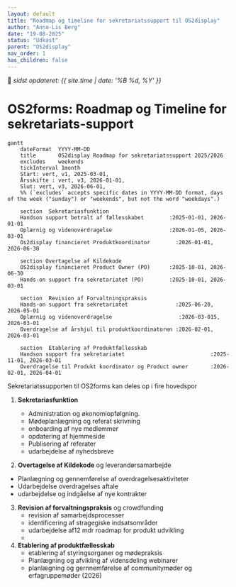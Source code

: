 ```yaml
---
layout: default
title: "Roadmap og timeline for sekretariatssupport til OS2display"
author: "Anna-Lis Berg"
date: "19-08-2025"
status: "Udkast" 
parent: "OS2display"
nav_order: 1
has_children: false
---
```


📆 _sidst opdateret: {{ site.time | date: '%B %d, %Y' }}_

# OS2forms: Roadmap og Timeline for sekretariats-support

```mermaid
gantt
    dateFormat  YYYY-MM-DD
    title       OS2display Roadmap for sekretariatssupport 2025/2026
    excludes    weekends
    tickInterval 1month
    Start: vert, v1, 2025-03-01,
    Årsskifte : vert, v3, 2026-01-01,
    Slut: vert, v3, 2026-06-01,
    %% (`excludes` accepts specific dates in YYYY-MM-DD format, days of the week ("sunday") or "weekends", but not the word "weekdays".)

    section  Sekretariasfunktion
    Handson support betralt af fællesskabet        :2025-01-01, 2026-01-01
    Oplærnig og videnoverdragelse                  :2026-01-05, 2026-03-01
    Os2display financieret Produktkoordinator        :2026-01-01, 2026-06-30

    section Overtagelse af Kildekode
    OS2display financieret Product Owner (PO)      :2025-10-01, 2026-06-30
    Hands-on support fra sekretariatet (PO)        :2025-10-01, 2026-03-01

    section  Revision af Forvaltningspraksis
    Hands-on support fra sekretariatet               :2025-06-20, 2026-05-01
    Oplærnig og videnoverdragelse                     :2026-03-015, 2026-03-01
    Overdragelse af årshjul til produktkoordinatoren :2026-02-01, 2026-03-01

    section  Etablering af Produktfællesskab
    Handson support fra sekretariatet                           :2025-11-01, 2026-03-01
    Overdragelse til Produkt koordinator og Product owner       :2026-02-01, 2026-04-01

```

Sekretariatssupporten til OS2forms kan deles op i fire hovedspor
1. **Sekretariasfunktion**
   - Administration og økonomiopfølgning.
   - Mødeplanlægning og referat skrivning
   - onboarding af nye medlemmer 
   - opdatering af hjemmeside
   - Publisering af referater
   - udarbejdelse af nyhedsbreve
     
2. **Overtagelse af Kildekode** og leverandørsamarbejde
  - Planlægning og gennemførelse af overdragelsesaktiviteter
  - Udarbejdelse overdragelses aftale
  - udarbejdelse og indgåelse af nye kontrakter
    
3. **Revision af forvaltningspraksis** og crowdfunding
    - revision af samarbejdsprocesser
    - identificering af stragegiske indsatsområder
    - udarbejdelse af12 mdr roadmap for produkt udvikling
    - 
4. **Etablering af produktfællesskab**
    - etablering af styringsorganer og mødepraksis
    - Planlægning og afvikling af vidensdeling webinarer
    - planlægning og gernnemførelse af communitymøder og erfagruppemøder (2026)

